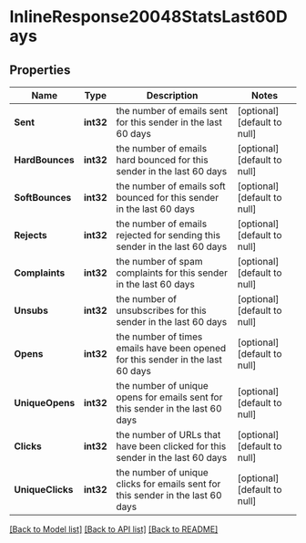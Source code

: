 # InlineResponse20048StatsLast60Days

## Properties
Name | Type | Description | Notes
------------ | ------------- | ------------- | -------------
**Sent** | **int32** | the number of emails sent for this sender in the last 60 days | [optional] [default to null]
**HardBounces** | **int32** | the number of emails hard bounced for this sender in the last 60 days | [optional] [default to null]
**SoftBounces** | **int32** | the number of emails soft bounced for this sender in the last 60 days | [optional] [default to null]
**Rejects** | **int32** | the number of emails rejected for sending this sender in the last 60 days | [optional] [default to null]
**Complaints** | **int32** | the number of spam complaints for this sender in the last 60 days | [optional] [default to null]
**Unsubs** | **int32** | the number of unsubscribes for this sender in the last 60 days | [optional] [default to null]
**Opens** | **int32** | the number of times emails have been opened for this sender in the last 60 days | [optional] [default to null]
**UniqueOpens** | **int32** | the number of unique opens for emails sent for this sender in the last 60 days | [optional] [default to null]
**Clicks** | **int32** | the number of URLs that have been clicked for this sender in the last 60 days | [optional] [default to null]
**UniqueClicks** | **int32** | the number of unique clicks for emails sent for this sender in the last 60 days | [optional] [default to null]

[[Back to Model list]](../README.md#documentation-for-models) [[Back to API list]](../README.md#documentation-for-api-endpoints) [[Back to README]](../README.md)

